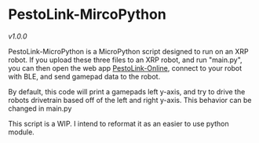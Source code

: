 # PestoLink-MircoPython
*v1.0.0*

PestoLink-MicroPython is a MicroPython script designed to run on an XRP robot. If you upload these three files to an XRP robot, and run "main.py", you can then open the web app [PestoLink-Online](https://github.com/AlfredoSystems/PestoLink-Online), connect to your robot with BLE, and send gamepad data to the robot.

By default, this code will print a gamepads left y-axis, and try to drive the robots drivetrain based off of the left and right y-axis. This behavior can be changed in main.py

This script is a WIP. I intend to reformat it as an easier to use python module.
